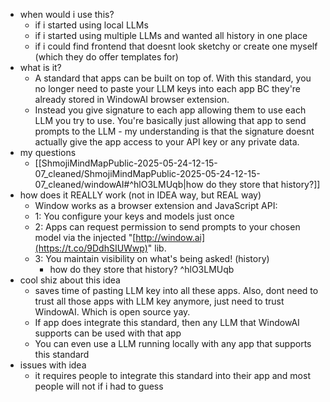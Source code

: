   * when would i use this?
    * if i started using local LLMs
    * if i started using multiple LLMs and wanted all history in one place
    * if i could find frontend that doesnt look sketchy or create one myself (which they do offer templates for)
  * what is it?
    * A standard that apps can be built on top of. With this standard, you no longer need to paste your LLM keys into each app BC they're already stored in WindowAI browser extension.
    * Instead you give signature to each app allowing them to use each LLM you try to use. You're basically just allowing that app to send prompts to the LLM - my understanding is that the signature doesnt actually give the app access to your API key or any private data.
  * my questions
    * [[ShmojiMindMapPublic-2025-05-24-12-15-07_cleaned/ShmojiMindMapPublic-2025-05-24-12-15-07_cleaned/windowAI#^hlO3LMUqb|how do they store that history?]]
  * how does it REALLY work (not in IDEA way, but REAL way)
    * Window works as a browser extension and JavaScript API:
    * 1: You configure your keys and models just once
    * 2: Apps can request permission to send prompts to your chosen model via the injected "[http://window.ai](https://t.co/9DdhSIUWwp)" lib.
    * 3: You maintain visibility on what's being asked! (history)
      * how do they store that history? ^hlO3LMUqb
  * cool shiz about this idea
    * saves time of pasting LLM key into all these apps. Also, dont need to trust all those apps with LLM key anymore, just need to trust WindowAI. Which is open source yay.
    * If app does integrate this standard, then any LLM that WindowAI supports can be used with that app
    * You can even use a LLM running locally with any app that supports this standard
  * issues with idea
    * it requires people to integrate this standard into their app and most people will not if i had to guess
